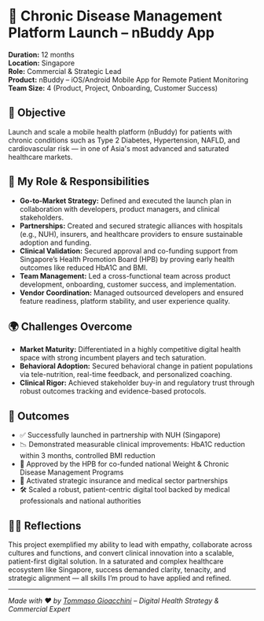# 📱 Chronic Disease Management Platform Launch – nBuddy App

**Duration:** 12 months  
**Location:** Singapore  
**Role:** Commercial & Strategic Lead  
**Product:** nBuddy – iOS/Android Mobile App for Remote Patient Monitoring  
**Team Size:** 4 (Product, Project, Onboarding, Customer Success)  

## 🎯 Objective

Launch and scale a mobile health platform (nBuddy) for patients with chronic conditions such as Type 2 Diabetes, Hypertension, NAFLD, and cardiovascular risk — in one of Asia's most advanced and saturated healthcare markets.

## 🧩 My Role & Responsibilities

- **Go-to-Market Strategy:** Defined and executed the launch plan in collaboration with developers, product managers, and clinical stakeholders.
- **Partnerships:** Created and secured strategic alliances with hospitals (e.g., NUH), insurers, and healthcare providers to ensure sustainable adoption and funding.
- **Clinical Validation:** Secured approval and co-funding support from Singapore’s Health Promotion Board (HPB) by proving early health outcomes like reduced HbA1C and BMI.
- **Team Management:** Led a cross-functional team across product development, onboarding, customer success, and implementation.
- **Vendor Coordination:** Managed outsourced developers and ensured feature readiness, platform stability, and user experience quality.

## 🌍 Challenges Overcome

- **Market Maturity:** Differentiated in a highly competitive digital health space with strong incumbent players and tech saturation.
- **Behavioral Adoption:** Secured behavioral change in patient populations via tele-nutrition, real-time feedback, and personalized coaching.
- **Clinical Rigor:** Achieved stakeholder buy-in and regulatory trust through robust outcomes tracking and evidence-based protocols.

## 🌟 Outcomes

- ✅ Successfully launched in partnership with NUH (Singapore)  
- 📉 Demonstrated measurable clinical improvements: HbA1C reduction within 3 months, controlled BMI reduction  
- 🧪 Approved by the HPB for co-funded national Weight & Chronic Disease Management Programs  
- 🤝 Activated strategic insurance and medical sector partnerships  
- 🛠️ Scaled a robust, patient-centric digital tool backed by medical professionals and national authorities  

## 🧑‍💼 Reflections

This project exemplified my ability to lead with empathy, collaborate across cultures and functions, and convert clinical innovation into a scalable, patient-first digital solution. In a saturated and complex healthcare ecosystem like Singapore, success demanded clarity, tenacity, and strategic alignment — all skills I’m proud to have applied and refined.

---

_Made with ❤️ by [Tommaso Gioacchini](https://www.tommasogioacchini.com) – Digital Health Strategy & Commercial Expert_

